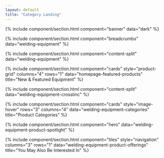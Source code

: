 ```yaml
---
layout: default
title: "Category Landing"
---
```


{% include component/section.html 
	component="banner"
	data="dark" %}

{% include component/section.html
	component="breadcrumbs" 
	data="welding-equipment" %}

{% include component/section.html
	component="content-split"
	data="welding-equipment" %}

{% include component/section.html
	component="cards"
	style="product-grid"
	columns="4"
	rows="1"
	data="homepage-featured-products"
	title="New & Featured Equipment" %}

{% include component/section.html
	component="content-split" 
	data="welding-equipment-crosslinc" %}
	
{% include component/section.html
	component="cards"
	style="image-hover"
	rows="3"
	columns="4"
	data="welding-equipment-categories"
	title="Product Categories" %}

{% include component/section.html
	component="hero" 
	data="welding-equipment-product-spotlight" %}

{% include component/section.html
	component="tiles" 
	style="navigation"
	columns="3"
	rows="1"
	data="welding-equipment-product-offerings"
	title="You May Also Be Interested In" %}
	
